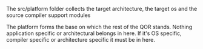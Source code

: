 The src/platform folder collects the target architecture, the target os and the source compiler support modules

The platform forms the base on which the rest of the QOR stands. Nothing application specific or architectural belongs in here.
If it's OS specific, compiler specific or architecture specific it must be in here.
